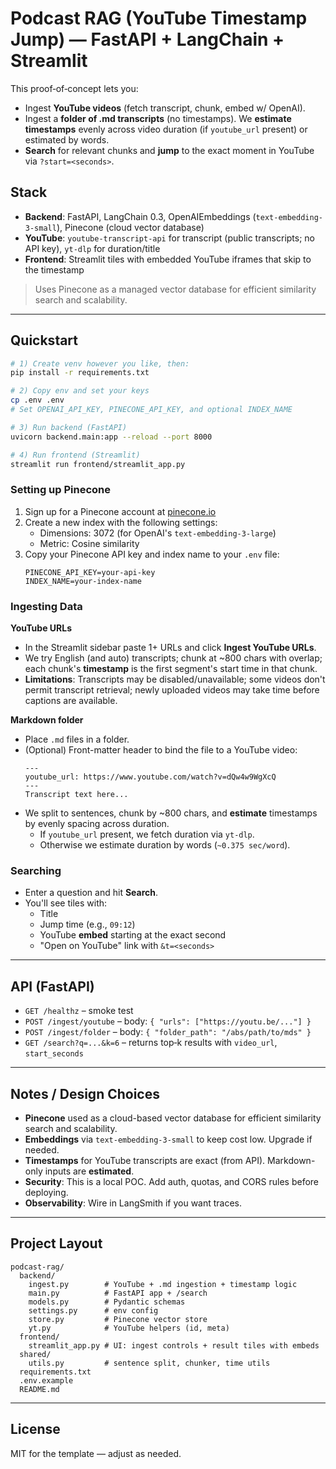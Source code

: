 # Podcast RAG (YouTube Timestamp Jump) — FastAPI + LangChain + Streamlit

This proof‑of‑concept lets you:
- Ingest **YouTube videos** (fetch transcript, chunk, embed w/ OpenAI).
- Ingest a **folder of .md transcripts** (no timestamps). We **estimate timestamps** evenly across video duration (if `youtube_url` present) or estimated by words.
- **Search** for relevant chunks and **jump** to the exact moment in YouTube via `?start=<seconds>`.

## Stack
- **Backend**: FastAPI, LangChain 0.3, OpenAIEmbeddings (`text-embedding-3-small`), Pinecone (cloud vector database)
- **YouTube**: `youtube-transcript-api` for transcript (public transcripts; no API key), `yt-dlp` for duration/title
- **Frontend**: Streamlit tiles with embedded YouTube iframes that skip to the timestamp

> Uses Pinecone as a managed vector database for efficient similarity search and scalability.

---

## Quickstart

```bash
# 1) Create venv however you like, then:
pip install -r requirements.txt

# 2) Copy env and set your keys
cp .env .env
# Set OPENAI_API_KEY, PINECONE_API_KEY, and optional INDEX_NAME

# 3) Run backend (FastAPI)
uvicorn backend.main:app --reload --port 8000

# 4) Run frontend (Streamlit)
streamlit run frontend/streamlit_app.py
```

### Setting up Pinecone

1. Sign up for a Pinecone account at [pinecone.io](https://www.pinecone.io/)
2. Create a new index with the following settings:
   - Dimensions: 3072 (for OpenAI's `text-embedding-3-large`)
   - Metric: Cosine similarity
3. Copy your Pinecone API key and index name to your `.env` file:
   ```
   PINECONE_API_KEY=your-api-key
   INDEX_NAME=your-index-name
   ```

### Ingesting Data

**YouTube URLs**
- In the Streamlit sidebar paste 1+ URLs and click **Ingest YouTube URLs**.
- We try English (and auto) transcripts; chunk at ~800 chars with overlap; each chunk's **timestamp** is the first segment's start time in that chunk.
- **Limitations**: Transcripts may be disabled/unavailable; some videos don't permit transcript retrieval; newly uploaded videos may take time before captions are available.

**Markdown folder**
- Place `.md` files in a folder.
- (Optional) Front-matter header to bind the file to a YouTube video:
  ```
  ---
  youtube_url: https://www.youtube.com/watch?v=dQw4w9WgXcQ
  ---
  Transcript text here...
  ```
- We split to sentences, chunk by ~800 chars, and **estimate** timestamps by evenly spacing across duration.
  - If `youtube_url` present, we fetch duration via `yt-dlp`.
  - Otherwise we estimate duration by words (`~0.375 sec/word`).

### Searching
- Enter a question and hit **Search**.
- You'll see tiles with:
  - Title
  - Jump time (e.g., `09:12`)
  - YouTube **embed** starting at the exact second
  - "Open on YouTube" link with `&t=<seconds>`

---

## API (FastAPI)

- `GET /healthz` – smoke test
- `POST /ingest/youtube` – body: `{ "urls": ["https://youtu.be/..."] }`
- `POST /ingest/folder` – body: `{ "folder_path": "/abs/path/to/mds" }`
- `GET /search?q=...&k=6` – returns top‑k results with `video_url`, `start_seconds`

---

## Notes / Design Choices
- **Pinecone** used as a cloud-based vector database for efficient similarity search and scalability.
- **Embeddings** via `text-embedding-3-small` to keep cost low. Upgrade if needed.
- **Timestamps** for YouTube transcripts are exact (from API). Markdown-only inputs are **estimated**.
- **Security**: This is a local POC. Add auth, quotas, and CORS rules before deploying.
- **Observability**: Wire in LangSmith if you want traces.

---

## Project Layout
```
podcast-rag/
  backend/
    ingest.py        # YouTube + .md ingestion + timestamp logic
    main.py          # FastAPI app + /search
    models.py        # Pydantic schemas
    settings.py      # env config
    store.py         # Pinecone vector store
    yt.py            # YouTube helpers (id, meta)
  frontend/
    streamlit_app.py # UI: ingest controls + result tiles with embeds
  shared/
    utils.py         # sentence split, chunker, time utils
  requirements.txt
  .env.example
  README.md
```

---

## License
MIT for the template — adjust as needed.
